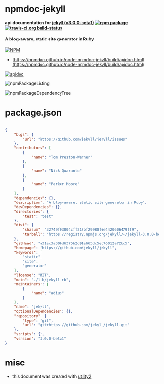 # npmdoc-jekyll

#### api documentation for  [jekyll (v3.0.0-beta1)](https://github.com/jekyll/jekyll)  [![npm package](https://img.shields.io/npm/v/npmdoc-jekyll.svg?style=flat-square)](https://www.npmjs.org/package/npmdoc-jekyll) [![travis-ci.org build-status](https://api.travis-ci.org/npmdoc/node-npmdoc-jekyll.svg)](https://travis-ci.org/npmdoc/node-npmdoc-jekyll)

#### A blog-aware, static site generator in Ruby

[![NPM](https://nodei.co/npm/jekyll.png?downloads=true&downloadRank=true&stars=true)](https://www.npmjs.com/package/jekyll)

- [https://npmdoc.github.io/node-npmdoc-jekyll/build/apidoc.html](https://npmdoc.github.io/node-npmdoc-jekyll/build/apidoc.html)

[![apidoc](https://npmdoc.github.io/node-npmdoc-jekyll/build/screenCapture.buildCi.browser.%252Ftmp%252Fbuild%252Fapidoc.html.png)](https://npmdoc.github.io/node-npmdoc-jekyll/build/apidoc.html)

![npmPackageListing](https://npmdoc.github.io/node-npmdoc-jekyll/build/screenCapture.npmPackageListing.svg)

![npmPackageDependencyTree](https://npmdoc.github.io/node-npmdoc-jekyll/build/screenCapture.npmPackageDependencyTree.svg)



# package.json

```json

{
    "bugs": {
        "url": "https://github.com/jekyll/jekyll/issues"
    },
    "contributors": [
        {
            "name": "Tom Preston-Werner"
        },
        {
            "name": "Nick Quaranto"
        },
        {
            "name": "Parker Moore"
        }
    ],
    "dependencies": {},
    "description": "A blog-aware, static site generator in Ruby",
    "devDependencies": {},
    "directories": {
        "test": "test"
    },
    "dist": {
        "shasum": "32749f03004cff217bf29988f6e4420606479ff9",
        "tarball": "https://registry.npmjs.org/jekyll/-/jekyll-3.0.0-beta1.tgz"
    },
    "gitHead": "a31ec3a38bd6375b2d91e665dc5ec76812a72bc5",
    "homepage": "https://github.com/jekyll/jekyll",
    "keywords": [
        "static",
        "site",
        "generator"
    ],
    "license": "MIT",
    "main": "./lib/jekyll.rb",
    "maintainers": [
        {
            "name": "adius"
        }
    ],
    "name": "jekyll",
    "optionalDependencies": {},
    "repository": {
        "type": "git",
        "url": "git+https://github.com/jekyll/jekyll.git"
    },
    "scripts": {},
    "version": "3.0.0-beta1"
}
```



# misc
- this document was created with [utility2](https://github.com/kaizhu256/node-utility2)
